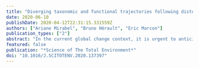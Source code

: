 ```yaml
---
title: "Diverging taxonomic and functional trajectories following disturbance in a Neotropical forest"
date: 2020-06-10
publishDate: 2020-04-12T22:31:15.331559Z
authors: ["Ariane Mirabel", "Bruno Hérault", "Eric Marcon"]
publication_types: ["2"]
abstract: "In the current global change context, it is urgent to anticipate the fate of tropical forests. This means understanding tree community response to disturbance and the underlying processes. In that respect, we aim here to clarify taxonomic and functional post-disturbance trajectories, and determine the scope of the Intermediate Disturbance Hypothesis (IDH) that remains debated in tropical forests. We analyzed community trajectories following a disturbance gradient from 10 to 60% of above-ground biomass loss in a Neotropical forest over 30 years. We considered trajectories along time of community taxonomic and functional trajectories in terms of richness, evenness, composition, and redundancy. We based on the annual botanical inventories of 75 ha of a Neotropical forest and on large trait datasets comprising seven leaf, stem, and life-history traits. We identified a decoupling between taxonomic composition, differing among communities, and functional composition, similar among communities and convergent in the functional space. The taxonomic diversity followed humped-shaped trajectories along time after disturbance depending on the initial disturbance intensity, which validated the IDH (Intermediate Disturbance Hypothesis). The functional diversity trajectories, however, were homogeneous among plots and dismissed the IDH. We explained this decoupling by the variations in community functional redundancy that mitigated the functional impact of disturbance. Although consistent, the recovery of community composition, diversity, and redundancy remained divergent from the initial state after 30 years. These results acknowledged the need of decades-long cycles without disturbance to ensure community complete recovery."
featured: false
publication: "*Science of The Total Environment*"
doi: "10.1016/J.SCITOTENV.2020.137397"
---
```


<span class="__dimensions_badge_embed__" data-doi="10.1016/J.SCITOTENV.2020.137397"></span><script async src="https://badge.dimensions.ai/badge.js" charset="utf-8"></script>
